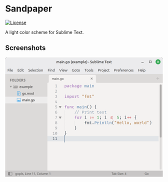 # Sandpaper

[![License](http://img.shields.io/badge/license-MIT-green.svg?style=flat)](https://raw.githubusercontent.com/tetafro/sublime-sandpaper-theme/master/LICENSE)

A light color scheme for Sublime Text.

## Screenshots

![image](./screenshot.png)
